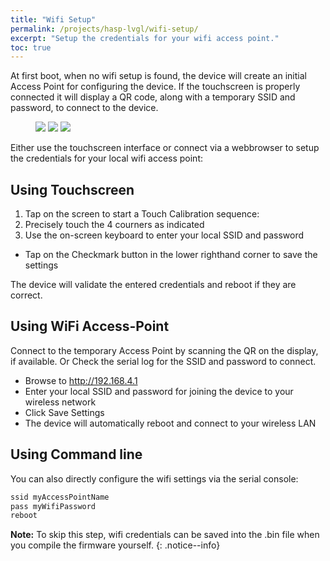 ```yaml
---
title: "Wifi Setup"
permalink: /projects/hasp-lvgl/wifi-setup/
excerpt: "Setup the credentials for your wifi access point."
toc: true
---
```


At first boot, when no wifi setup is found, the device will create an initial Access Point for configuring the device.
If the touchscreen is properly connected it will display a QR code, along with a temporary SSID and password, to connect to the device.

<figure class="third">
    <a href="/site/assets/images/hasp/oobe_setup.png"><img src="/site/assets/images/hasp/oobe_setup.png"></a>
    <a href="/site/assets/images/hasp/touch_calibration.png"><img src="/site/assets/images/hasp/touch_calibration.png"></a>
    <a href="/site/assets/images/hasp/wifi_setup.png"><img src="/site/assets/images/hasp/wifi_setup.png"></a>
</figure>

Either use the touchscreen interface or connect via a webbrowser to setup the credentials for your local wifi access point:

## Using Touchscreen

1. Tap on the screen to start a Touch Calibration sequence:
2. Precisely touch the 4 courners as indicated
3. Use the on-screen keyboard to enter your local SSID and password
  - Tap on the Checkmark button in the lower righthand corner to save the settings

The device will validate the entered credentials and reboot if they are correct.

## Using WiFi Access-Point

Connect to the temporary Access Point by scanning the QR on the display, if available.
Or Check the serial log for the SSID and password to connect.

- Browse to http://192.168.4.1
- Enter your local SSID and password for joining the device to your wireless network
- Click Save Settings
- The device will automatically reboot and connect to your wireless LAN

## Using Command line

You can also directly configure the wifi settings via the serial console:

```bash
ssid myAccessPointName
pass myWifiPassword
reboot
```

**Note:** To skip this step, wifi credentials can be saved into the .bin file when you compile the firmware yourself.
{: .notice--info}
